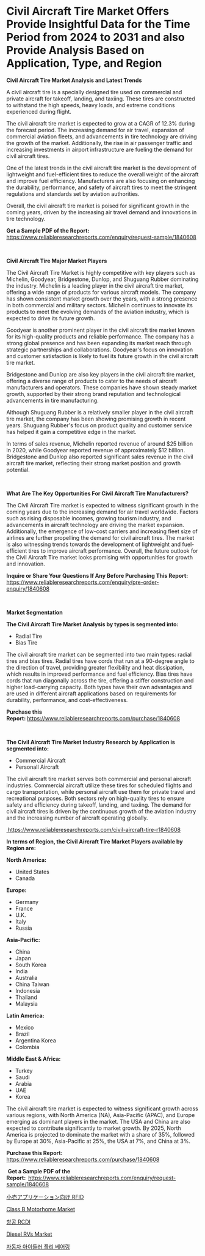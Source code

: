 <p><h1>Civil Aircraft Tire Market Offers Provide Insightful Data for the Time Period from 2024 to 2031 and also Provide Analysis Based on Application, Type, and Region</h1></p><p><strong>Civil Aircraft Tire Market Analysis and Latest Trends</strong></p>
<p><p>A civil aircraft tire is a specially designed tire used on commercial and private aircraft for takeoff, landing, and taxiing. These tires are constructed to withstand the high speeds, heavy loads, and extreme conditions experienced during flight.</p><p>The civil aircraft tire market is expected to grow at a CAGR of 12.3% during the forecast period. The increasing demand for air travel, expansion of commercial aviation fleets, and advancements in tire technology are driving the growth of the market. Additionally, the rise in air passenger traffic and increasing investments in airport infrastructure are fueling the demand for civil aircraft tires.</p><p>One of the latest trends in the civil aircraft tire market is the development of lightweight and fuel-efficient tires to reduce the overall weight of the aircraft and improve fuel efficiency. Manufacturers are also focusing on enhancing the durability, performance, and safety of aircraft tires to meet the stringent regulations and standards set by aviation authorities.</p><p>Overall, the civil aircraft tire market is poised for significant growth in the coming years, driven by the increasing air travel demand and innovations in tire technology.</p></p>
<p><strong>Get a Sample PDF of the Report:&nbsp;</strong> <a href="https://www.reliableresearchreports.com/enquiry/request-sample/1840608">https://www.reliableresearchreports.com/enquiry/request-sample/1840608</a></p>
<p>&nbsp;</p>
<p><strong>Civil Aircraft Tire Major Market Players</strong></p>
<p><p>The Civil Aircraft Tire Market is highly competitive with key players such as Michelin, Goodyear, Bridgestone, Dunlop, and Shuguang Rubber dominating the industry. Michelin is a leading player in the civil aircraft tire market, offering a wide range of products for various aircraft models. The company has shown consistent market growth over the years, with a strong presence in both commercial and military sectors. Michelin continues to innovate its products to meet the evolving demands of the aviation industry, which is expected to drive its future growth.</p><p>Goodyear is another prominent player in the civil aircraft tire market known for its high-quality products and reliable performance. The company has a strong global presence and has been expanding its market reach through strategic partnerships and collaborations. Goodyear's focus on innovation and customer satisfaction is likely to fuel its future growth in the civil aircraft tire market.</p><p>Bridgestone and Dunlop are also key players in the civil aircraft tire market, offering a diverse range of products to cater to the needs of aircraft manufacturers and operators. These companies have shown steady market growth, supported by their strong brand reputation and technological advancements in tire manufacturing.</p><p>Although Shuguang Rubber is a relatively smaller player in the civil aircraft tire market, the company has been showing promising growth in recent years. Shuguang Rubber's focus on product quality and customer service has helped it gain a competitive edge in the market.</p><p>In terms of sales revenue, Michelin reported revenue of around $25 billion in 2020, while Goodyear reported revenue of approximately $12 billion. Bridgestone and Dunlop also reported significant sales revenue in the civil aircraft tire market, reflecting their strong market position and growth potential.</p></p>
<p>&nbsp;</p>
<p><strong>What Are The Key Opportunities For Civil Aircraft Tire Manufacturers?</strong></p>
<p><p>The Civil Aircraft Tire market is expected to witness significant growth in the coming years due to the increasing demand for air travel worldwide. Factors such as rising disposable incomes, growing tourism industry, and advancements in aircraft technology are driving the market expansion. Additionally, the emergence of low-cost carriers and increasing fleet size of airlines are further propelling the demand for civil aircraft tires. The market is also witnessing trends towards the development of lightweight and fuel-efficient tires to improve aircraft performance. Overall, the future outlook for the Civil Aircraft Tire market looks promising with opportunities for growth and innovation.</p></p>
<p><strong>Inquire or Share Your Questions If Any Before Purchasing This Report:</strong> <a href="https://www.reliableresearchreports.com/enquiry/pre-order-enquiry/1840608">https://www.reliableresearchreports.com/enquiry/pre-order-enquiry/1840608</a></p>
<p>&nbsp;</p>
<p><strong>Market Segmentation</strong></p>
<p><strong>The Civil Aircraft Tire Market Analysis by types is segmented into:</strong></p>
<p><ul><li>Radial Tire</li><li>Bias Tire</li></ul></p>
<p><p>The civil aircraft tire market can be segmented into two main types: radial tires and bias tires. Radial tires have cords that run at a 90-degree angle to the direction of travel, providing greater flexibility and heat dissipation, which results in improved performance and fuel efficiency. Bias tires have cords that run diagonally across the tire, offering a stiffer construction and higher load-carrying capacity. Both types have their own advantages and are used in different aircraft applications based on requirements for durability, performance, and cost-effectiveness.</p></p>
<p><strong>Purchase this Report:&nbsp;</strong><a href="https://www.reliableresearchreports.com/purchase/1840608">https://www.reliableresearchreports.com/purchase/1840608</a></p>
<p>&nbsp;</p>
<p><strong>The Civil Aircraft Tire Market Industry Research by Application is segmented into:</strong></p>
<p><ul><li>Commercial Aircraft</li><li>Personall Aircraft</li></ul></p>
<p><p>The civil aircraft tire market serves both commercial and personal aircraft industries. Commercial aircraft utilize these tires for scheduled flights and cargo transportation, while personal aircraft use them for private travel and recreational purposes. Both sectors rely on high-quality tires to ensure safety and efficiency during takeoff, landing, and taxiing. The demand for civil aircraft tires is driven by the continuous growth of the aviation industry and the increasing number of aircraft operating globally.</p></p>
<p><a href="https://www.reliableresearchreports.com/civil-aircraft-tire-r1840608">&nbsp;https://www.reliableresearchreports.com/civil-aircraft-tire-r1840608</a></p>
<p><strong>In terms of Region, the Civil Aircraft Tire Market Players available by Region are:</strong></p>
<p>
    <p> <strong> North America: </strong>
        <ul>
            <li>United States</li>
            <li>Canada</li>
        </ul>
        </p> 
    <p> <strong> Europe: </strong>
        <ul>
            <li>Germany</li>
            <li>France</li>
            <li>U.K.</li>
            <li>Italy</li>
            <li>Russia</li>
        </ul>
        </p> 
    <p> <strong> Asia-Pacific: </strong>
        <ul>
            <li>China</li>
            <li>Japan</li>
            <li>South Korea</li>
            <li>India</li>
            <li>Australia</li>
            <li>China Taiwan</li>
            <li>Indonesia</li>
            <li>Thailand</li>
            <li>Malaysia</li>
        </ul>
        </p> 
    <p> <strong> Latin America: </strong>
        <ul>
            <li>Mexico</li>
            <li>Brazil</li>
            <li>Argentina Korea</li>
            <li>Colombia</li>
        </ul>
        </p> 
    <p> <strong> Middle East & Africa: </strong>
        <ul>
            <li>Turkey</li>
            <li>Saudi</li>
            <li>Arabia</li>
            <li>UAE</li>
            <li>Korea</li>
        </ul>
    </p>
    </p>
<p><p>The civil aircraft tire market is expected to witness significant growth across various regions, with North America (NA), Asia-Pacific (APAC), and Europe emerging as dominant players in the market. The USA and China are also expected to contribute significantly to market growth. By 2025, North America is projected to dominate the market with a share of 35%, followed by Europe at 30%, Asia-Pacific at 25%, the USA at 7%, and China at 3%.</p></p>
<p><strong>Purchase this Report: </strong><a href="https://www.reliableresearchreports.com/purchase/1840608">https://www.reliableresearchreports.com/purchase/1840608</a></p>
<p>&nbsp;<strong>Get a Sample PDF of the Report:&nbsp;&nbsp;</strong><a href="https://www.reliableresearchreports.com/enquiry/request-sample/1840608">https://www.reliableresearchreports.com/enquiry/request-sample/1840608</a></p>
<p><strong></strong></p>
<p><p><a href="https://github.com/LuzHills1972/Market-Research-Report-List-1/blob/main/9508526128006.md">小売アプリケーション向け RFID</a></p><p><a href="https://github.com/labibmmn112/Market-Research-Report-List-1/blob/main/class-b-motorhome-market.md">Class B Motorhome Market</a></p><p><a href="https://github.com/vs019sa3m8x/Market-Research-Report-List-2/blob/main/7793151115118.md">항공 RCDI</a></p><p><a href="https://github.com/gladysalidde/Market-Research-Report-List-1/blob/main/diesel-rvs-market.md">Diesel RVs Market</a></p><p><a href="https://github.com/lzrvbyqzftro57/Market-Research-Report-List-2/blob/main/6209365115117.md">자동차 아이들러 풀리 베어링</a></p></p>
